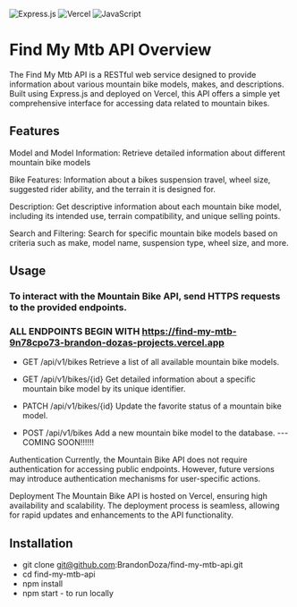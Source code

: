 ![Express.js](https://img.shields.io/badge/express.js-%23404d59.svg?style=for-the-badge&logo=express&logoColor=%2361DAFB)
![Vercel](https://img.shields.io/badge/vercel-%23000000.svg?style=for-the-badge&logo=vercel&logoColor=white)
![JavaScript](https://img.shields.io/badge/javascript-%23323330.svg?style=for-the-badge&logo=javascript&logoColor=%23F7DF1E)

# Find My Mtb API Overview
The Find My Mtb API is a RESTful web service designed to provide information about various mountain bike models, makes, and descriptions. Built using Express.js and deployed on Vercel, this API offers a simple yet comprehensive interface for accessing data related to mountain bikes.

## Features
Model and Model Information: Retrieve detailed information about different mountain bike models

Bike Features: Information about a bikes suspension travel, wheel size, suggested rider ability, and the terrain it is designed for.

Description: Get descriptive information about each mountain bike model, including its intended use, terrain compatibility, and unique selling points.

Search and Filtering: Search for specific mountain bike models based on criteria such as make, model name, suspension type, wheel size, and more.

## Usage

### To interact with the Mountain Bike API, send HTTPS requests to the provided endpoints. 

### ALL ENDPOINTS BEGIN WITH https://find-my-mtb-9n78cpo73-brandon-dozas-projects.vercel.app

- GET /api/v1/bikes     Retrieve a list of all available mountain bike models.

- GET /api/v1/bikes/{id}    Get detailed information about a specific mountain bike model by its unique identifier.

- PATCH /api/v1/bikes/{id}    Update the favorite status of a mountain bike model.

- POST /api/v1/bikes    Add a new mountain bike model to the database. --- COMING SOON!!!!!!

Authentication
Currently, the Mountain Bike API does not require authentication for accessing public endpoints. However, future versions may introduce authentication mechanisms for user-specific actions.

Deployment
The Mountain Bike API is hosted on Vercel, ensuring high availability and scalability. The deployment process is seamless, allowing for rapid updates and enhancements to the API functionality.

## Installation
- git clone git@github.com:BrandonDoza/find-my-mtb-api.git
- cd find-my-mtb-api
- npm install
- npm start  - to run locally
